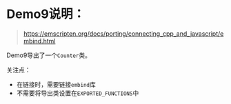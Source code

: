 # Demo9说明：

> https://emscripten.org/docs/porting/connecting_cpp_and_javascript/embind.html

Demo9导出了一个`Counter`类。

关注点：
- 在链接时，需要链接`embind`库
- 不需要将导出类设置在`EXPORTED_FUNCTIONS`中
